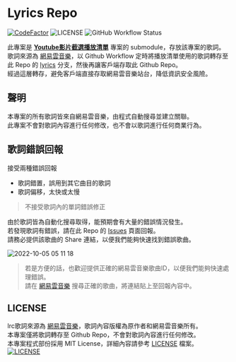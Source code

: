 # Lyrics Repo

[![CodeFactor](https://www.codefactor.io/repository/github/youtubeclipplaylist/lyrics/badge?style=for-the-badge)](https://www.codefactor.io/repository/github/youtubeclipplaylist/lyrics)
![LICENSE](https://img.shields.io/github/license/YoutubeClipPlaylist/Lyrics?style=for-the-badge)
![GitHub Workflow Status](https://img.shields.io/github/actions/workflow/status/YoutubeClipPlaylist/Lyrics/FetchLyrics.yml?branch=master&style=for-the-badge)

此專案是 **[Youtube影片截選播放清單](https://github.com/YoutubeClipPlaylist/YoutubeClipPlaylist)** 專案的 submodule，存放該專案的歌詞。  
歌詞來源為 [網易雲音樂](https://music.163.com/)，以 Github Workflow 定時將播放清單使用的歌詞轉存至此 Repo 的 [lyrics](https://github.com/YoutubeClipPlaylist/Lyrics/tree/lyrics) 分支，然後再讓客戶端存取此 Github Repo。  
經過這層轉存，避免客戶端直接存取網易雲音樂站台，降低資訊安全風險。

## 聲明

本專案的所有歌詞皆來自網易雲音樂，由程式自動搜尋並建立關聯。  
此專案不會對歌詞內容進行任何修改，也不會以歌詞進行任何商業行為。

## 歌詞錯誤回報

接受兩種錯誤回報

- 歌詞錯置，誤用到其它曲目的歌詞
- 歌詞偏移，太快或太慢

> 不接受歌詞內的單詞錯誤修正

由於歌詞皆為自動化搜尋取得，能預期會有大量的錯誤情況發生。  
若發現歌詞有錯誤，請在此 Repo 的 [Issues](/issues/new/choose) 頁面回報。  
請務必提供該歌曲的 Share 連結，以便我們能夠快速找到錯誤歌曲。

![2022-10-05 05 11 18](https://user-images.githubusercontent.com/16995691/193930111-36f83f34-bfc6-469d-ad87-a3ee57fc369b.png)

> 若是方便的話，也歡迎提供正確的網易雲音樂歌曲ID，以便我們能夠快速處理錯誤。  
> 請在 [網易雲音樂](https://music.163.com/#/search/) 搜尋正確的歌曲，將連結貼上至回報內容中。

## LICENSE

lrc歌詞來源為 [網易雲音樂](https://music.163.com/)，歌詞內容版權為原作者和網易雲音樂所有。  
本專案僅將歌詞轉存至 Github Repo，不會對歌詞內容進行任何修改。  
本專案程式部份採用 MIT License，詳細內容請參考 [LICENSE](/LICENSE) 檔案。  
[![LICENSE](https://img.shields.io/github/license/YoutubeClipPlaylist/Lyrics?style=for-the-badge)
](/LICENSE)
